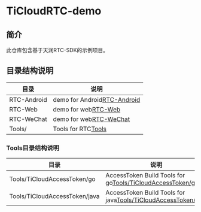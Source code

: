 # TiCloudRTC-demo

## 简介

此仓库包含基于天润RTC-SDK的示例项目。

## 目录结构说明

| 目录        | 说明                                   |
| ----------- | -------------------------------------- |
| RTC-Android | demo for Android[RTC-Android](RTC-Android) |
| RTC-Web     | demo for web[RTC-Web](RTC-Web)         |
| RTC-WeChat  | demo for web[RTC-WeChat](RTC-WeChat)   |
| Tools/      | Tools for RTC[Tools](Tools)            |

### Tools目录结构说明

| 目录                          | 说明                                                                                           |
| ----------------------------- | ---------------------------------------------------------------------------------------------- |
| Tools/TiCloudAccessToken/go   | AccessToken Build Tools for go[Tools/TiCloudAccessToken/go](Tools/TiCloudAccessToken/go)       |
| Tools/TiCloudAccessToken/java | AccessToken Build Tools for java[Tools/TiCloudAccessToken/java](Tools/TiCloudAccessToken/java) |
